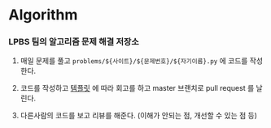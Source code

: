 # Algorithm

### LPBS 팀의 알고리즘 문제 해결 저장소

1. 매일 문제를 풀고 `problems/${사이트}/${문제번호}/${자기이름}.py` 에 코드를 작성한다.

2. 코드를 작성하고 [템플릿](./.github/PULL_REQUEST_TEMPLATE.md) 에 따라 회고를 하고 master 브랜치로 pull request 를 날린다.

3. 다른사람의 코드를 보고 리뷰를 해준다. (이해가 안되는 점, 개선할 수 있는 점 등)
